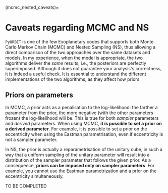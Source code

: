 (mcmc_nested_caveats)=

# Caveats regarding MCMC and NS

`PyORBIT` is one of the few Exoplanetary codes that supports both Monte Carlo Markov Chain (MCMC) and Nested Sampling (NS), thus allowing a direct comparison of the two approaches over the same datasets and models. In my experience, when the model is appropriate, the two algorithms deliver the *same* results, i.e., the posteriors are perfectly superimposed. Although it does not guarantee your analysis's correctness, it is indeed a useful check. It is essential to understand the different implementations of the two algorithms, as they affect how priors 

## Priors on parameters

In MCMC, a prior acts as a penalisation to the log-likelihood: the farther a parameter from the prior, the more negative (with the other parameters frozen) the log-likelihood will be. This is true for both *sampler* parameters and *derived* parameters. When using MCMC, **it is possible to set a prior on a derived parameter**. For example, it is possible to set a prior on the eccentricity when using the Eastman parametrisation, even if eccentricity is not a sampler parameter.

In NS, the prior is actually a reparametrisation of the unitary cube, in such a way that a uniform sampling of the unitary parameter will result into a distribution of the sampler parameter that follows the given prior. As a consequence, **priors can be imposed only on sampler parameters**. For example, you cannot use the Eastman parametrization and a prior on the eccentricity simultaneously.  

TO BE COMPLETED